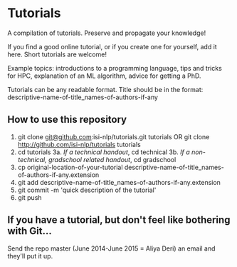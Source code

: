 Tutorials
========

A compilation of tutorials. Preserve and propagate your knowledge!

If you find a good online tutorial, or if you create one for yourself, add it here.
Short tutorials are welcome!

Example topics: introductions to a programming language, tips and tricks for HPC, explanation of an ML algorithm, advice for getting a PhD.

Tutorials can be any readable format. Title should be in the format: descriptive-name-of-title_names-of-authors-if-any


How to use this repository
--------------------------

1. git clone git@github.com:isi-nlp/tutorials.git tutorials   OR   git clone http://github.com/isi-nlp/tutorials tutorials
2. cd tutorials
3a. *If a technical handout*, cd technical
3b. *If a non-technical, gradschool related handout*, cd gradschool
3. cp original-location-of-your-tutorial descriptive-name-of-title_names-of-authors-if-any.extension
4. git add  descriptive-name-of-title_names-of-authors-if-any.extension
5. git commit -m 'quick description of the tutorial'
6. git push

If you have a tutorial, but don't feel like bothering with Git...
---------------------

Send the repo master (June 2014-June 2015 =  Aliya Deri) an email and they'll put it up.

